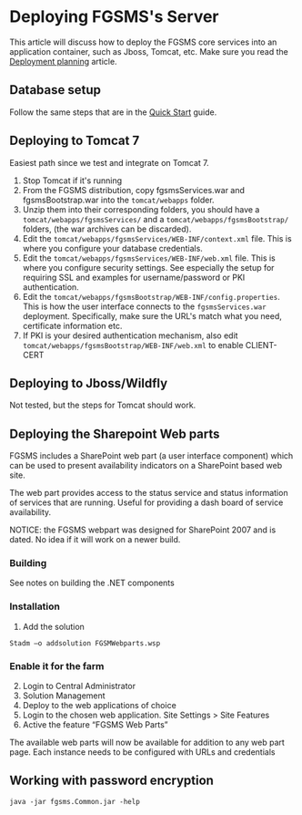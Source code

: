 # Deploying FGSMS's Server

This article will discuss how to deploy the FGSMS core services into an application container, such as Jboss, Tomcat, etc.
Make sure you read the [Deployment planning](deployment-planning.html) article. 

## Database setup

Follow the same steps that are in the [Quick Start](quickstart.html) guide.

## Deploying to Tomcat 7

Easiest path since we test and integrate on Tomcat 7. 

1. Stop Tomcat if it's running
2. From the FGSMS distribution, copy fgsmsServices.war and fgsmsBootstrap.war into the `tomcat/webapps` folder.
3. Unzip them into their corresponding folders, you should have a `tomcat/webapps/fgsmsServices/` and a `tomcat/webapps/fgsmsBootstrap/` folders, (the war archives can be discarded).
4. Edit the `tomcat/webapps/fgsmsServices/WEB-INF/context.xml` file. This is where you configure your database credentials.
5. Edit the `tomcat/webapps/fgsmsServices/WEB-INF/web.xml` file. This is where you configure security settings. See especially the setup for requiring SSL and examples for username/password or PKI authentication.
6. Edit the `tomcat/webapps/fgsmsBootstrap/WEB-INF/config.properties`. This is how the user interface connects to the `fgsmsServices.war` deployment. Specifically, make sure the URL's match what you need, certificate information etc. 
7. If PKI is your desired authentication mechanism, also edit `tomcat/webapps/fgsmsBootstrap/WEB-INF/web.xml` to enable CLIENT-CERT

## Deploying to Jboss/Wildfly

Not tested, but the steps for Tomcat should work.

## Deploying the Sharepoint Web parts

FGSMS includes a SharePoint web part (a user interface component) which can be used to present availability indicators on a SharePoint based web site.

The web part provides access to the status service and status information of services that are running. Useful for providing a dash board of service availability.

NOTICE: the FGSMS webpart was designed for SharePoint 2007 and is dated. No idea if it will work on a newer build.

### Building

See notes on building the .NET components

### Installation

1. Add the solution
```
Stadm –o addsolution FGSMWebparts.wsp
```
### Enable it for the farm

2. Login to Central Administrator
3. Solution Management
4. Deploy to the web applications of choice
5. Login to the chosen web application. Site Settings > Site Features
6. Active the feature “FGSMS Web Parts”

The available web parts will now be available for addition to any web part page. Each instance needs to be configured with URLs and credentials



## Working with password encryption

`java -jar fgsms.Common.jar -help`

